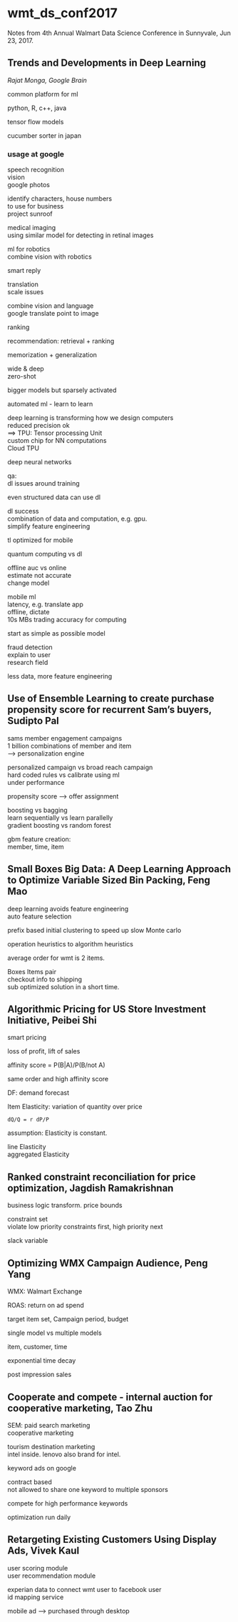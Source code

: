 # wmt_ds_conf2017

Notes from 4th Annual Walmart Data Science Conference in Sunnyvale, Jun 23, 2017.

## Trends and Developments in Deep Learning

*Rajat Monga, Google Brain*

common platform for ml

python, R, c++, java

tensor flow models

cucumber sorter in japan

### usage at google  
speech recognition  
vision  
google photos   

identify characters, house numbers  
to use for business     
project sunroof    

medical imaging  
using similar model for detecting in retinal images

ml for robotics  
combine vision with robotics

smart reply  

translation  
scale issues  

combine vision and language  
google translate  point to image   

ranking  

recommendation: retrieval + ranking

memorization + generalization

wide & deep  
zero-shot

bigger models but sparsely activated  

automated ml - learn to learn

deep learning is transforming how we design computers  
reduced precision ok   
==> TPU: Tensor processing Unit  
custom chip for NN computations  
Cloud TPU  

deep neural networks  

qa:  
dl issues around training  

even structured data can use dl

dl success  
combination of data and computation, e.g. gpu.  
simplify feature engineering  

tl optimized for mobile

quantum computing vs dl  

offline auc vs online  
estimate not accurate  
change model  

mobile ml  
latency, e.g. translate app  
offline, dictate  
10s MBs
trading accuracy for computing  

start as simple as possible  model  

fraud detection  
explain to user  
research field

less data, more feature engineering

## Use of Ensemble Learning to create purchase propensity score for recurrent Sam’s buyers, Sudipto Pal

sams member engagement campaigns  
1 billion combinations of member and item  
--> personalization engine  

personalized campaign vs broad reach campaign  
hard coded rules vs calibrate using ml  
under performance   

propensity score --> offer assignment

boosting vs bagging  
learn sequentially vs learn parallelly   
gradient boosting vs random forest  

gbm feature creation:  
member, time, item

##  Small Boxes Big Data: A Deep Learning Approach to Optimize Variable Sized Bin Packing, Feng Mao

deep learning avoids feature engineering  
auto feature selection

prefix based initial clustering to speed up slow Monte carlo

operation heuristics to algorithm heuristics

average order for wmt is 2 items.

Boxes Items pair  
checkout  info to shipping  
sub optimized solution in a short time.

##   Algorithmic Pricing for US Store Investment Initiative, Peibei Shi

smart pricing  

loss of profit, lift of sales  

affinity score = P(B|A)/P(B/not A)

same order and high affinity score

DF: demand forecast

Item Elasticity: variation of quantity over price

    dQ/Q = r dP/P

assumption: Elasticity is constant.

line Elasticity  
aggregated Elasticity

## Ranked constraint reconciliation for price optimization, Jagdish Ramakrishnan

business logic transform. price bounds

constraint set  
violate low priority constraints first, high priority next

slack variable  

## Optimizing WMX Campaign Audience, Peng Yang

WMX: Walmart Exchange

ROAS: return on ad spend  

target item set, Campaign period, budget

single model vs multiple models

item, customer, time  

exponential time decay

post impression sales

## Cooperate and compete - internal auction for cooperative marketing, Tao Zhu

SEM: paid search marketing  
cooperative marketing

tourism destination marketing  
intel inside. lenovo also brand for intel.

keyword ads  on google   

contract based  
not allowed to share one keyword to multiple sponsors

compete for high performance keywords

optimization run daily  

## Retargeting Existing Customers Using Display Ads, Vivek Kaul  

user scoring module  
user recommendation module  

experian data to connect wmt user to facebook user  
id mapping service   

mobile ad --> purchased through desktop


